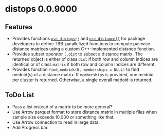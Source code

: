 # distops 0.0.9000

## Features

* Provides functions 
[`use_distops()`](https://lmjl-alea.github.io/distops/reference/use_distops.html) 
and 
[`use_distance()`](https://lmjl-alea.github.io/distops/reference/use_distance.html) 
for package developers to define TBB-parallelized functions to compute pairwise 
distance matrices using a custom C++-implemented distance function.
* Provides subset operator 
[`[.dist`](https://lmjl-alea.github.io/distops/reference/sub-.dist.html) to 
subset a distance matrix. The returned object is either of class `dist` if both 
row and column indices are identical or of class `matrix` if both row and column 
indices are different.
* Provides function `find_medoids(D, memberships = NULL)` to find medoid(s) of a 
distance matrix. If `memberships` is provided, one medoid per cluster is 
returned. Otherwise, a single overall medoid is returned.

## ToDo List

* Pass a list instead of a matrix to be more general?
* Use Arrow parquet format to store distance matrix in multiple files when 
sample size exceeds 10,000 or something like that.
* Use Arrow connection to read in large data.
* Add Progress bar.
